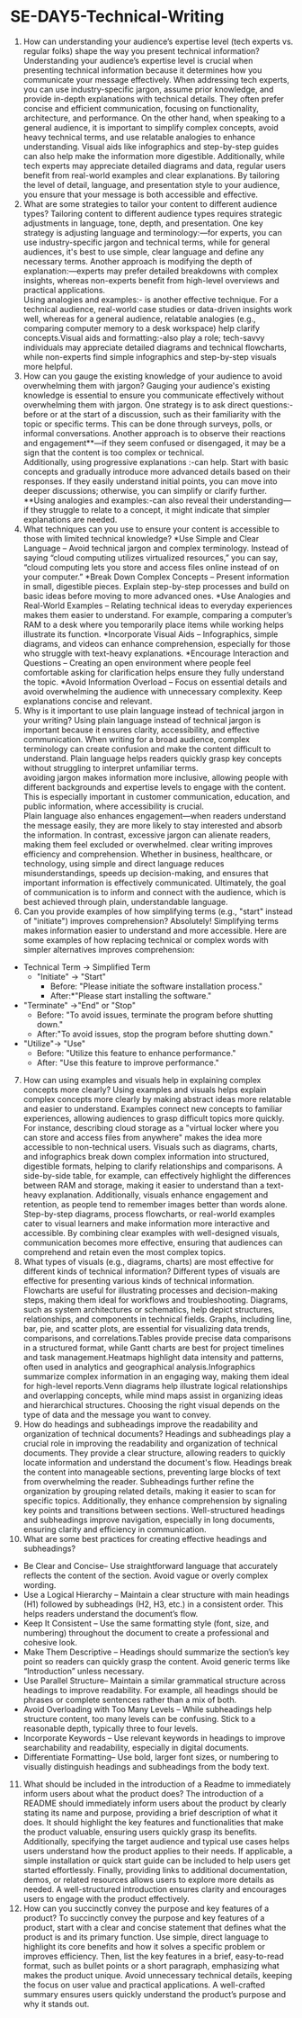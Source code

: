 # SE-DAY5-Technical-Writing
1. How can understanding your audience’s expertise level (tech experts vs. regular folks) shape the way you present technical information?
Understanding your audience’s expertise level is crucial when presenting technical information because it determines how you communicate your message effectively. When addressing tech experts, you can use industry-specific jargon, assume prior knowledge, and provide in-depth explanations with technical details. They often prefer concise and efficient communication, focusing on functionality, architecture, and performance. On the other hand, when speaking to a general audience, it is important to simplify complex concepts, avoid heavy technical terms, and use relatable analogies to enhance understanding. Visual aids like infographics and step-by-step guides can also help make the information more digestible. Additionally, while tech experts may appreciate detailed diagrams and data, regular users benefit from real-world examples and clear explanations. By tailoring the level of detail, language, and presentation style to your audience, you ensure that your message is both accessible and effective.
2. What are some strategies to tailor your content to different audience types?
Tailoring content to different audience types requires strategic adjustments in language, tone, depth, and presentation. One key strategy is adjusting language and terminology:—for experts, you can use industry-specific jargon and technical terms, while for general audiences, it's best to use simple, clear language and define any necessary terms. Another approach is modifying the depth of explanation:—experts may prefer detailed breakdowns with complex insights, whereas non-experts benefit from high-level overviews and practical applications.  
Using analogies and examples:- is another effective technique. For a technical audience, real-world case studies or data-driven insights work well, whereas for a general audience, relatable analogies (e.g., comparing computer memory to a desk workspace) help clarify concepts.Visual aids and formatting:-also play a role; tech-savvy individuals may appreciate detailed diagrams and technical flowcharts, while non-experts find simple infographics and step-by-step visuals more helpful.  
3. How can you gauge the existing knowledge of your audience to avoid overwhelming them with jargon?
Gauging your audience's existing knowledge is essential to ensure you communicate effectively without overwhelming them with jargon. One strategy is to ask direct questions:- before or at the start of a discussion, such as their familiarity with the topic or specific terms. This can be done through surveys, polls, or informal conversations. Another approach is to observe their reactions and engagement**—if they seem confused or disengaged, it may be a sign that the content is too complex or technical.  
Additionally, using progressive explanations :-can help. Start with basic concepts and gradually introduce more advanced details based on their responses. If they easily understand initial points, you can move into deeper discussions; otherwise, you can simplify or clarify further. **Using analogies and examples:-can also reveal their understanding—if they struggle to relate to a concept, it might indicate that simpler explanations are needed.  
4. What techniques can you use to ensure your content is accessible to those with limited technical knowledge?
*Use Simple and Clear Language – Avoid technical jargon and complex terminology. Instead of saying “cloud computing utilizes virtualized resources,” you can say, “cloud computing lets you store and access files online instead of on your computer.”
*Break Down Complex Concepts – Present information in small, digestible pieces. Explain step-by-step processes and build on basic ideas before moving to more advanced ones.
*Use Analogies and Real-World Examples – Relating technical ideas to everyday experiences makes them easier to understand. For example, comparing a computer’s RAM to a desk where you temporarily place items while working helps illustrate its function.
*Incorporate Visual Aids – Infographics, simple diagrams, and videos can enhance comprehension, especially for those who struggle with text-heavy explanations.
*Encourage Interaction and Questions – Creating an open environment where people feel comfortable asking for clarification helps ensure they fully understand the topic.
*Avoid Information Overload – Focus on essential details and avoid overwhelming the audience with unnecessary complexity. Keep explanations concise and relevant.
5. Why is it important to use plain language instead of technical jargon in your writing?
Using plain language instead of technical jargon is important because it ensures clarity, accessibility, and effective communication. When writing for a broad audience, complex terminology can create confusion and make the content difficult to understand. Plain language helps readers quickly grasp key concepts without struggling to interpret unfamiliar terms.  
 avoiding jargon makes information more inclusive, allowing people with different backgrounds and expertise levels to engage with the content. This is especially important in customer communication, education, and public information, where accessibility is crucial.  
Plain language also enhances engagement—when readers understand the message easily, they are more likely to stay interested and absorb the information. In contrast, excessive jargon can alienate readers, making them feel excluded or overwhelmed. clear writing improves efficiency and comprehension. Whether in business, healthcare, or technology, using simple and direct language reduces misunderstandings, speeds up decision-making, and ensures that important information is effectively communicated. Ultimately, the goal of communication is to inform and connect with the audience, which is best achieved through plain, understandable language.
6. Can you provide examples of how simplifying terms (e.g., "start" instead of "initiate") improves comprehension?
Absolutely! Simplifying terms makes information easier to understand and more accessible. Here are some examples of how replacing technical or complex words with simpler alternatives improves comprehension:  

* Technical Term → Simplified Term 
   - "Initiate" → "Start" 
     - Before: "Please initiate the software installation process."  
     - After:*"Please start installing the software."  
* "Terminate" →"End" or "Stop"  
   - Before: "To avoid issues, terminate the program before shutting down."  
   - After:"To avoid issues, stop the program before shutting down."  
* "Utilize"→ "Use"
   - Before: "Utilize this feature to enhance performance."  
   - After: "Use this feature to improve performance."  
7. How can using examples and visuals help in explaining complex concepts more clearly?
Using examples and visuals helps explain complex concepts more clearly by making abstract ideas more relatable and easier to understand. Examples connect new concepts to familiar experiences, allowing audiences to grasp difficult topics more quickly. For instance, describing cloud storage as a "virtual locker where you can store and access files from anywhere" makes the idea more accessible to non-technical users. Visuals such as diagrams, charts, and infographics break down complex information into structured, digestible formats, helping to clarify relationships and comparisons. A side-by-side table, for example, can effectively highlight the differences between RAM and storage, making it easier to understand than a text-heavy explanation. Additionally, visuals enhance engagement and retention, as people tend to remember images better than words alone. Step-by-step diagrams, process flowcharts, or real-world examples cater to visual learners and make information more interactive and accessible. By combining clear examples with well-designed visuals, communication becomes more effective, ensuring that audiences can comprehend and retain even the most complex topics.
8. What types of visuals (e.g., diagrams, charts) are most effective for different kinds of technical information?
Different types of visuals are effective for presenting various kinds of technical information. Flowcharts are useful for illustrating processes and decision-making steps, making them ideal for workflows and troubleshooting. Diagrams, such as system architectures or schematics, help depict structures, relationships, and components in technical fields. Graphs, including line, bar, pie, and scatter plots, are essential for visualizing data trends, comparisons, and correlations.Tables provide precise data comparisons in a structured format, while Gantt charts are best for project timelines and task management.Heatmaps highlight data intensity and patterns, often used in analytics and geographical analysis.Infographics summarize complex information in an engaging way, making them ideal for high-level reports.Venn diagrams help illustrate logical relationships and overlapping concepts, while mind maps assist in organizing ideas and hierarchical structures. Choosing the right visual depends on the type of data and the message you want to convey.
9. How do headings and subheadings improve the readability and organization of technical documents?
Headings and subheadings play a crucial role in improving the readability and organization of technical documents. They provide a clear structure, allowing readers to quickly locate information and understand the document's flow. Headings break the content into manageable sections, preventing large blocks of text from overwhelming the reader. Subheadings further refine the organization by grouping related details, making it easier to scan for specific topics. Additionally, they enhance comprehension by signaling key points and transitions between sections. Well-structured headings and subheadings improve navigation, especially in long documents, ensuring clarity and efficiency in communication.
10. What are some best practices for creating effective headings and subheadings? 
* Be Clear and Concise– Use straightforward language that accurately reflects the content of the section. Avoid vague or overly complex wording.  
* Use a Logical Hierarchy – Maintain a clear structure with main headings (H1) followed by subheadings (H2, H3, etc.) in a consistent order. This helps readers understand the document’s flow.  
* Keep It Consistent – Use the same formatting style (font, size, and numbering) throughout the document to create a professional and cohesive look.  
* Make Them Descriptive – Headings should summarize the section’s key point so readers can quickly grasp the content. Avoid generic terms like “Introduction” unless necessary.  
* Use Parallel Structure– Maintain a similar grammatical structure across headings to improve readability. For example, all headings should be phrases or complete sentences rather than a mix of both.  
* Avoid Overloading with Too Many Levels – While subheadings help structure content, too many levels can be confusing. Stick to a reasonable depth, typically three to four levels.  
* Incorporate Keywords – Use relevant keywords in headings to improve searchability and readability, especially in digital documents.  
* Differentiate Formatting– Use bold, larger font sizes, or numbering to visually distinguish headings and subheadings from the body text.  
11. What should be included in the introduction of a Readme to immediately inform users about what the product does?
The introduction of a README should immediately inform users about the product by clearly stating its name and purpose, providing a brief description of what it does. It should highlight the key features and functionalities that make the product valuable, ensuring users quickly grasp its benefits. Additionally, specifying the target audience and typical use cases helps users understand how the product applies to their needs. If applicable, a simple installation or quick start guide can be included to help users get started effortlessly. Finally, providing links to additional documentation, demos, or related resources allows users to explore more details as needed. A well-structured introduction ensures clarity and encourages users to engage with the product effectively.
12. How can you succinctly convey the purpose and key features of a product?
To succinctly convey the purpose and key features of a product, start with a clear and concise statement that defines what the product is and its primary function. Use simple, direct language to highlight its core benefits and how it solves a specific problem or improves efficiency. Then, list the key features in a brief, easy-to-read format, such as bullet points or a short paragraph, emphasizing what makes the product unique. Avoid unnecessary technical details, keeping the focus on user value and practical applications. A well-crafted summary ensures users quickly understand the product’s purpose and why it stands out.